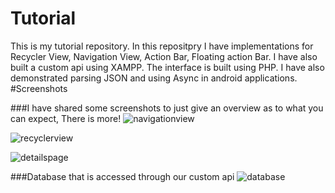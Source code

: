 # Tutorial

This is my tutorial repository. In this repositpry I have implementations for Recycler View, Navigation View, Action Bar, Floating action Bar. I have also built a custom api using XAMPP. The interface is built using PHP. I have also demonstrated parsing JSON and using Async in android applications.
#Screenshots

###I have shared some screenshots to just give an overview as to what you can expect, There is more!
![navigationview](https://cloud.githubusercontent.com/assets/20349577/16688437/1969b50e-44ec-11e6-91c9-049706e5748f.PNG)

![recyclerview](https://cloud.githubusercontent.com/assets/20349577/16688460/2d64bc52-44ec-11e6-9987-760afbddfdb0.PNG)

![detailspage](https://cloud.githubusercontent.com/assets/20349577/16688446/235b0ae0-44ec-11e6-8ca9-4af602d5b840.PNG)

###Database that is accessed through our custom api 
![database](https://cloud.githubusercontent.com/assets/20349577/16688537/7e8b58c0-44ec-11e6-82d0-729a20ec727f.png)

